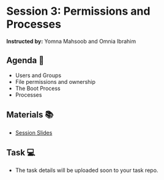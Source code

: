 # Session 3: Permissions and Processes

**Instructed by:** Yomna Mahsoob and Omnia Ibrahim

## Agenda 🚀

- Users and Groups
- File permissions and ownership
- The Boot Process
- Processes

## Materials 📚

- [Session Slides](Session-3.pdf)

## Task 💻

- The task details will be uploaded soon to your task repo.
